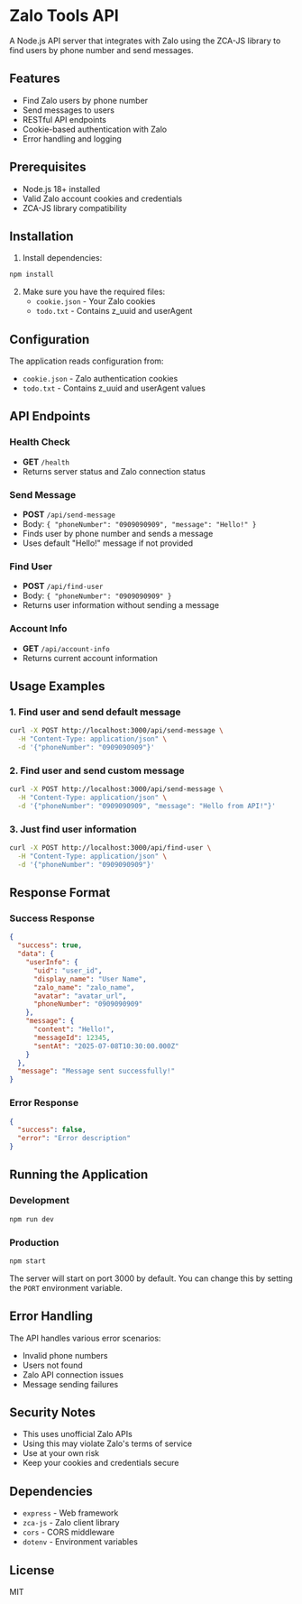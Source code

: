 # Zalo Tools API

A Node.js API server that integrates with Zalo using the ZCA-JS library to find users by phone number and send messages.

## Features

- Find Zalo users by phone number
- Send messages to users
- RESTful API endpoints
- Cookie-based authentication with Zalo
- Error handling and logging

## Prerequisites

- Node.js 18+ installed
- Valid Zalo account cookies and credentials
- ZCA-JS library compatibility

## Installation

1. Install dependencies:
```bash
npm install
```

2. Make sure you have the required files:
   - `cookie.json` - Your Zalo cookies
   - `todo.txt` - Contains z_uuid and userAgent

## Configuration

The application reads configuration from:
- `cookie.json` - Zalo authentication cookies
- `todo.txt` - Contains z_uuid and userAgent values

## API Endpoints

### Health Check
- **GET** `/health`
- Returns server status and Zalo connection status

### Send Message
- **POST** `/api/send-message`
- Body: `{ "phoneNumber": "0909090909", "message": "Hello!" }`
- Finds user by phone number and sends a message
- Uses default "Hello!" message if not provided

### Find User
- **POST** `/api/find-user`
- Body: `{ "phoneNumber": "0909090909" }`
- Returns user information without sending a message

### Account Info
- **GET** `/api/account-info`
- Returns current account information

## Usage Examples

### 1. Find user and send default message
```bash
curl -X POST http://localhost:3000/api/send-message \
  -H "Content-Type: application/json" \
  -d '{"phoneNumber": "0909090909"}'
```

### 2. Find user and send custom message
```bash
curl -X POST http://localhost:3000/api/send-message \
  -H "Content-Type: application/json" \
  -d '{"phoneNumber": "0909090909", "message": "Hello from API!"}'
```

### 3. Just find user information
```bash
curl -X POST http://localhost:3000/api/find-user \
  -H "Content-Type: application/json" \
  -d '{"phoneNumber": "0909090909"}'
```

## Response Format

### Success Response
```json
{
  "success": true,
  "data": {
    "userInfo": {
      "uid": "user_id",
      "display_name": "User Name",
      "zalo_name": "zalo_name",
      "avatar": "avatar_url",
      "phoneNumber": "0909090909"
    },
    "message": {
      "content": "Hello!",
      "messageId": 12345,
      "sentAt": "2025-07-08T10:30:00.000Z"
    }
  },
  "message": "Message sent successfully!"
}
```

### Error Response
```json
{
  "success": false,
  "error": "Error description"
}
```

## Running the Application

### Development
```bash
npm run dev
```

### Production
```bash
npm start
```

The server will start on port 3000 by default. You can change this by setting the `PORT` environment variable.

## Error Handling

The API handles various error scenarios:
- Invalid phone numbers
- Users not found
- Zalo API connection issues
- Message sending failures

## Security Notes

- This uses unofficial Zalo APIs
- Using this may violate Zalo's terms of service
- Use at your own risk
- Keep your cookies and credentials secure

## Dependencies

- `express` - Web framework
- `zca-js` - Zalo client library
- `cors` - CORS middleware
- `dotenv` - Environment variables

## License

MIT
